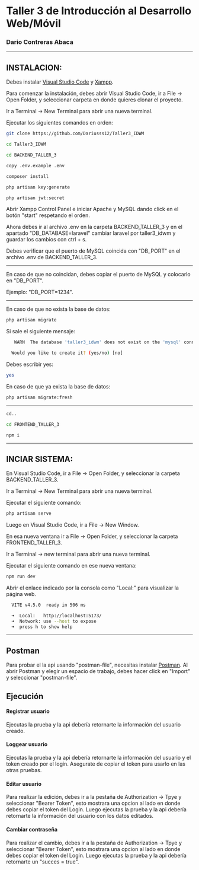 # Taller 3 de Introducción al Desarrollo Web/Móvil

### Dario Contreras Abaca
****
## INSTALACION:
Debes instalar [Visual Studio Code](https://code.visualstudio.com/) y [Xampp](https://www.apachefriends.org/es/download.html).

Para comenzar la instalación, debes abrir Visual Studio Code, ir a File -> Open Folder, y seleccionar carpeta en donde quieres clonar el proyecto.

Ir a Terminal -> New Terminal para abrir una nueva terminal.

Ejecutar los siguientes comandos en orden: 

```bash
git clone https://github.com/Dariusss12/Taller3_IDWM
```

```bash
cd Taller3_IDWM
```

```bash
cd BACKEND_TALLER_3
```

```bash
copy .env.example .env
```

```bash
composer install
```

```bash
php artisan key:generate
```

```bash
php artisan jwt:secret
```

Abrir Xampp Control Panel e iniciar Apache y MySQL dando click en el botón "start" respetando el orden.

Ahora debes ir al archivo .env en la carpeta BACKEND_TALLER_3 y en el apartado "DB_DATABASE=laravel" cambiar laravel por taller3_idwm y guardar los cambios con ctrl + s.

Debes verificar que el puerto de MySQL coincida con "DB_PORT" en el archivo .env de BACKEND_TALLER_3. 

****
En caso de que no coincidan, debes copiar el puerto de MySQL y colocarlo en "DB_PORT".

Ejemplo: "DB_PORT=1234".
****

En caso de que no exista la base de datos:

```bash
php artisan migrate
```
Si sale el siguiente mensaje:

```bash
   WARN  The database 'taller3_idwm' does not exist on the 'mysql' connection.  

  Would you like to create it? (yes/no) [no]
```
Debes escribir yes:

```bash
yes
```
En caso de que ya exista la base de datos:

```bash
php artisan migrate:fresh
```
****
```bash
cd..
```
```bash
cd FRONTEND_TALLER_3
```

```bash
npm i
```

****
## INCIAR SISTEMA:
En Visual Studio Code, ir a File -> Open Folder, y seleccionar la carpeta BACKEND_TALLER_3.

Ir a Terminal -> New Terminal para abrir una nueva terminal.

Ejecutar el siguiente comando:

```bash
php artisan serve
```

Luego en Visual Studio Code, ir a File -> New Window.

En esa nueva ventana ir a File -> Open Folder, y seleccionar la carpeta FRONTEND_TALLER_3.

Ir a Terminal -> new terminal para abrir una nueva terminal.

Ejecutar el siguiente comando en ese nueva ventana:

```bash
npm run dev
```

Abrir el enlace indicado por la consola como "Local:" para visualizar la página web.

```bash
  VITE v4.5.0  ready in 506 ms

  ➜  Local:   http://localhost:5173/
  ➜  Network: use --host to expose
  ➜  press h to show help
```
****
## Postman

Para probar el la api usando "postman-file", necesitas instalar [Postman](https://www.postman.com/downloads/).
Al abrir Postman y elegir un espacio de trabajo, debes hacer click en "Import" y seleccionar "postman-file".

## Ejecución

#### Registrar usuario
Ejecutas la prueba y la api debería retornarte la información del usuario creado.

#### Loggear usuario
Ejecutas la prueba y la api debería retornarte la información del usuario y el token creado por el login. Asegurate de copiar el token para usarlo en las otras pruebas.

#### Editar usuario
Para realizar la edición, debes ir a la pestaña de Authorization -> Tpye y seleccionar "Bearer Token", esto mostrara una opcion al lado en donde debes copiar el token del Login.
Luego ejecutas la prueba y la api debería retornarte la información del usuario con los datos editados.

#### Cambiar contraseña
Para realizar el cambio, debes ir a la pestaña de Authorization -> Tpye y seleccionar "Bearer Token", esto mostrara una opcion al lado en donde debes copiar el token del Login.
Luego ejecutas la prueba y la api debería retornarte un "succes = true".



